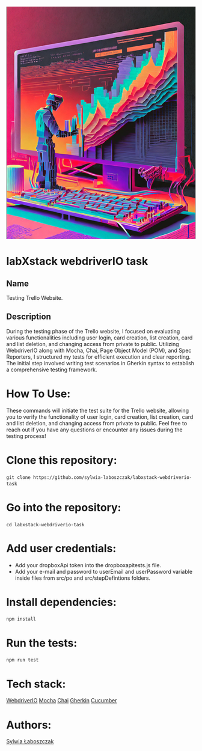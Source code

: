 

![Test Automation](src/image/testing.png)

# labXstack webdriverIO task

## Name
Testing Trello Website.

## Description
During the testing phase of the Trello website, I focused on evaluating various functionalities including user login, card creation, list creation, card and list deletion, and changing access from private to public. Utilizing WebdriverIO along with Mocha, Chai, Page Object Model (POM), and Spec Reporters, I structured my tests for efficient execution and clear reporting. The initial step involved writing test scenarios in Gherkin syntax to establish a comprehensive testing framework.

# How To Use:
These commands will initiate the test suite for the Trello website, allowing you to verify the functionality of user login, card creation, list creation, card and list deletion, and changing access from private to public.
Feel free to reach out if you have any questions or encounter any issues during the testing process!

# Clone this repository:
`git clone https://github.com/sylwia-laboszczak/labxstack-webdriverio-task`

# Go into the repository:
`cd labxstack-webdriverio-task`

# Add user credentials:
- Add your dropboxApi token into the dropboxapitests.js file.
- Add your e-mail and password to userEmail and userPassword variable inside files from src/po and src/stepDefintions folders.

# Install dependencies:
`npm install`

# Run the tests:
`npm run test`

# Tech stack:

[WebdriverIO](https://webdriver.io/docs/gettingstarted)
[Mocha](https://mochajs.org/)
[Chai](https://www.chaijs.com/api/bdd/)
[Gherkin](https://cucumber.io/docs/gherkin/)
[Cucumber](https://cucumber.io/)

# Authors:
[Sylwia Łaboszczak](https://github.com/sylwia-laboszczak)







